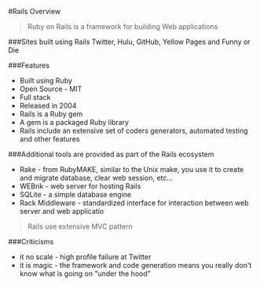 #Rails Overview

> Ruby on Rails is a framework for building Web applications

###Sites built using Rails
Twitter, Hulu, GitHub, Yellow Pages and Funny or Die

###Features
- Built using Ruby
- Open Source - MIT
- Full stack
- Released in 2004
- Rails is a Ruby gem
- A gem is a packaged Ruby library
- Rails include an extensive set of coders generators, automated testing and other features


###Additional tools are provided as part of the Rails ecosystem
- Rake - from RubyMAKE, similar to the Unix make, you use it to create and migrate database, clear web session, etc...
- WEBrik - web server for hosting Rails
- SQLite - a simple database engine
- Rack Middleware - standardized interface for interaction between web server and web applicatio

> Rails use extensive MVC pattern

###Criticisms
- it no scale - high profile failure at Twitter
- it is magic - the framework and code generation means you really don't know what is going on "under the hood"
